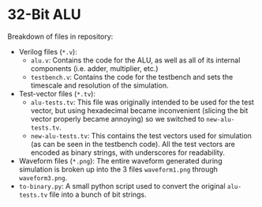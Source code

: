# 32-Bit ALU

Breakdown of files in repository:

- Verilog files (``*.v``):
    - ``alu.v``: Contains the code for the ALU, as well as all of its internal components (i.e. adder, multiplier, etc.)
    - ``testbench.v``: Contains the code for the testbench and sets the timescale and resolution of the simulation.
- Test-vector files (``*.tv``):
    - ``alu-tests.tv``: This file was originally intended to be used for the test vector, but using hexadecimal became inconvenient
    (slicing the bit vector properly became annoying) so we switched to ``new-alu-tests.tv``.
    - ``new-alu-tests.tv``: This contains the test vectors used for simulation (as can be seen in the testbench code). All the test vectors
    are encoded as binary strings, with underscores for readability.
- Waveform files (``*.png``): The entire waveform generated during simulation is broken up into the 3 files ``waveform1.png`` through ``waveform3.png``.
- ``to-binary.py``: A small python script used to convert the original ``alu-tests.tv`` file into a bunch of bit strings.

